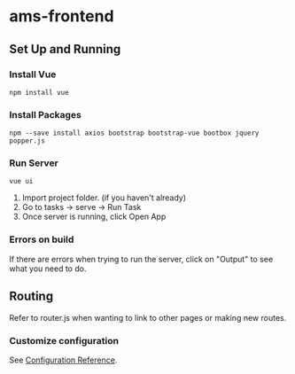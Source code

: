 # ams-frontend

## Set Up and Running

### Install Vue

```
npm install vue
```

### Install Packages

```
npm --save install axios bootstrap bootstrap-vue bootbox jquery popper.js
```

### Run Server

```
vue ui
```

1. Import project folder. (if you haven't already)
2. Go to tasks -> serve -> Run Task
3. Once server is running, click Open App

### Errors on build

If there are errors when trying to run the server, click on "Output" to see what you need to do.

## Routing

Refer to router.js when wanting to link to other pages or making new routes.

### Customize configuration

See [Configuration Reference](https://cli.vuejs.org/config/).
